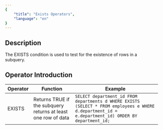 ```yaml
---
{
    "title": "Exists Operators",
    "language": "en"
}
---
```


## Description

The EXISTS condition is used to test for the existence of rows in a subquery.

## Operator Introduction

| Operator | Function | Example |
| ------ | ------------------------------------------------------- | ------------------------------------------------------------ |
| EXISTS | Returns TRUE if the subquery returns at least one row of data | `SELECT department_id FROM departments d WHERE EXISTS (SELECT * FROM employees e WHERE d.department_id = e.department_id) ORDER BY department_id;` |